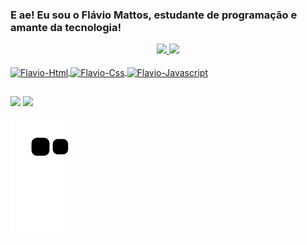 ### E ae! Eu sou o Flávio Mattos, estudante de programação e amante da tecnologia!
<div align="center">
  <a href="https://github.com/FlavioMattosDev">
  <img height="180em" src="https://github-readme-stats.vercel.app/api?username=FlavioMattosDev&show_icons=true&theme=dracula&include_all_commits=true&count_private=true"/>
  <img height="180em" src="https://github-readme-stats.vercel.app/api/top-langs/?username=FlavioMattosDev&layout=compact&langs_count=7&theme=dracula"/>
</div>
  
  <div style="display: inline_block"><br>
  <img align="center" alt="Flavio-Html" height="30" width="40" src="https://cdn.jsdelivr.net/gh/devicons/devicon/icons/html5/html5-original.svg">
  <img align="center" alt="Flavio-Css" height="30" width="40" src="https://cdn.jsdelivr.net/gh/devicons/devicon/icons/css3/css3-original.svg">
  <img align="center" alt="Flavio-Javascript" height="30" width="40" src="https://cdn.jsdelivr.net/gh/devicons/devicon/icons/javascript/javascript-original.svg">
</div>
  
##
  
<div> 
  <a href="https://www.instagram.com/flaviom17/" target="_blank"><img src="https://img.shields.io/badge/-Instagram-%23E4405F?style=for-the-badge&logo=instagram&logoColor=white" target="_blank"></a>
  <a href = "mailto:flaviomdev@gmail.com"><img src="https://img.shields.io/badge/-Gmail-%23333?style=for-the-badge&logo=gmail&logoColor=white" target="_blank"></a>

  ![Snake animation](https://github.com/rafaballerini/rafaballerini/blob/output/github-contribution-grid-snake.svg)
 
</div>
